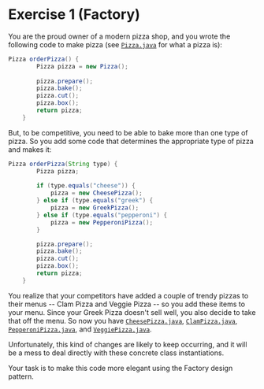# Exercise 1 (Factory)

You are the proud owner of a modern pizza shop, and you wrote the following code to make pizza (see [`Pizza.java`](src/main/java/Pizza.java) for what a pizza is):

```java
Pizza orderPizza() {
		Pizza pizza = new Pizza();
 
		pizza.prepare();
		pizza.bake();
		pizza.cut();
		pizza.box();
		return pizza;
	}
```

But, to be competitive, you need to be able to bake more than one type of pizza. So you add some code that determines the appropriate type of pizza and makes it:

```java
Pizza orderPizza(String type) {
		Pizza pizza;
 
 		if (type.equals("cheese")) {
 			pizza = new CheesePizza();
 		} else if (type.equals("greek") {
 			pizza = new GreekPizza();
 		} else if (type.equals("pepperoni") {
 			pizza = new PepperoniPizza();
 		}

		pizza.prepare();
		pizza.bake();
		pizza.cut();
		pizza.box();
		return pizza;
	}
```

You realize that your competitors have added a couple of trendy pizzas to their menus -- Clam Pizza and Veggie Pizza -- so you add these items to your menu. Since your Greek Pizza doesn't sell well, you also decide to take that off the menu. So now you have [`CheesePizza.java`](src/main/java/CheesePizza.java), [`ClamPizza.java`](src/main/java/ClamPizza.java), [`PepperoniPizza.java`](src/main/java/PepperoniPizza.java), and [`VeggiePizza.java`](src/main/java/VeggiePizza.java).

Unfortunately, this kind of changes are likely to keep occurring, and it will be a mess to deal directly with these concrete class instantiations.

Your task is to make this code more elegant using the Factory design pattern.
